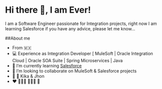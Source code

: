 # Hi there 👋, I am Ever!
I am a Software Engineer passionate for Integration projects, right now I am learning Salesforce if you have any advice, please let me know...

<!--
**everardofq/everardofq** is a ✨ _special_ ✨ repository because its `README.md` (this file) appears on your GitHub profile.

Here are some ideas to get you started:

- 🔭 I’m currently working on ...
- 🌱 I’m currently learning ...
- 👯 I’m looking to collaborate on ...
- 🤔 I’m looking for help with ...
- 💬 Ask me about ...
- 📫 How to reach me: ...
- 😄 Pronouns: ...
- ⚡ Fun fact: ...
-->
##About me
- From 🇲🇽
- 💻 Experience as Integration Developer [ MuleSoft | Oracle Integration Cloud | Oracle SOA Suite | Spring Microservices | Java
- 🌱 I’m currently learning [Salesforce](https://www.salesforce.com/mx/)
- 👯 I’m looking to collaborate on MuleSoft & Salesforce projects
- 🦜 🦜 Kika & Jhon
- ❤️ 🚴🏼‍♂️ ⛹🏽‍♂️ 🏀
